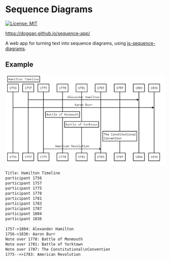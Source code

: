 # Sequence Diagrams

[![License: MIT](https://img.shields.io/badge/License-MIT-yellow.svg)](https://opensource.org/licenses/MIT)

https://doggan.github.io/sequence-app/

A web app for turning text into sequence diagrams, using [js-sequence-diagrams](https://github.com/bramp/js-sequence-diagrams).

## Example

![Hamilton Sequence Diagram](https://github.com/doggan/sequence-app/blob/docs/hamilton_diagram.png?raw=true)

```
Title: Hamilton Timeline
participant 1756
participant 1757
participant 1775
participant 1778
participant 1781
participant 1783
participant 1787
participant 1804
participant 1836

1757->1804: Alexander Hamilton
1756->1836: Aaron Burr
Note over 1778: Battle of Monmouth
Note over 1781: Battle of Yorktown
Note over 1787: The Constitutional\nConvention
1775-->>1783: American Revolution
```
